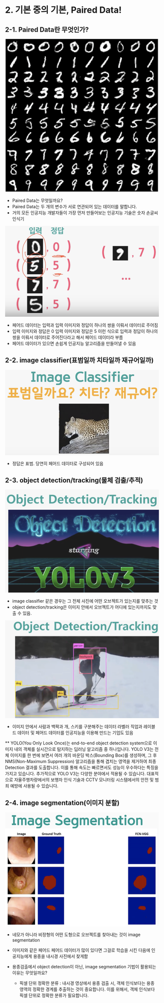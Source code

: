 # 2. 기본 중의 기본, Paired Data!  

## 2-1. Paired Data란 무엇인가?

![](./img/songeulssi_01.png)

- Paired Data는 무엇일까요?
- Paired Data는 두 개의 변수가 서로 연관되어 있는 데이터를 말합니다.
- 거의 모든 인공지능 개발자들이 가장 먼저 만들어보는 인공지능 기술은 숫자 손글씨 인식기

![](./img/songeulssi_02.png)  

- 페어드 데이터는 입력과 입력 이미지와 정답이 하나의 쌍을 이뤄서 데이터로 주어짐  
- 입력 이미지와 정답은 0 입력 이미지와 정답은 5 이런 식으로 입력과 정답이 하나의 쌍을 이뤄서 데이터로 주어진다라고 해서 
  페어드 데이터라 부름
- 페어드 데이터가 있으면 손쉽게 인공지능 알고리즘을 만들어낼 수 있음  

## 2-2. image classifier(표범일까 치타일까 재규어일까) 

![](./img/jaguar_01.png)  

- 정답은 표범. 당연히 페어드 데이터로 구성되어 있음

## 2-3. object detection/tracking(물체 검출/추적)  

![](./img/yoloV3.png)  

- image classifier 같은 경우는 그 전체 사진에 어떤 오브젝트가 있는지를 맞추는 것  
- object detection/tracking은 이미지 안에서 오브젝트가 어디에 있는지까지도 맞출 수 있음.  

![](./img/yoloV3_02.png)  
- 이미지 안에서 사람과 백팍과 개, 스키를 구분해주는 데이터 라벨러 직업과 레이블드 데이터 및 페어드 데이터를 인공지능을 이용해 만드는 기업도 있음

** YOLO(You Only Look Once)는 end-to-end object detection system으로 이미지 내의 객체를 실시간으로 탐지하는 딥러닝 알고리즘 중 하나입니다.
YOLO V3는 전체 이미지를 한 번에 보면서 여러 개의 바운딩 박스(Bounding Box)를 생성하며, 그 후 NMS(Non-Maximum Suppression) 알고리즘을 통해 겹치는 영역을 제거하여 최종 Detection 결과를 도출합니다. 
이를 통해 속도는 빠르면서도 성능이 우수하다는 특징을 가지고 있습니다. 추가적으로 YOLO V3는 다양한 분야에서 적용될 수 있습니다. 
대표적으로 자율주행차량에서의 보행자 인식 기술과 CCTV 모니터링 시스템에서의 안전 및 범죄 예방에 사용될 수 있습니다.  

## 2-4. image segmentation(이미지 분할)

![](./img/is_01.png)  

- 네모가 아니라 비정형의 어떤 도형으로 오브젝트를 찾아내는 것이 image segmentation
- 이미지와 같은 페어드 페어드 데이터가 많이 있다면 그걸로 학습을 시킨 다음에 인공지능에게 용종을 내시경 사진에서 찾게함

- 용종검출에서 object detection이 아닌, image segmentation 기법이 활용되는 이유는 무엇일까요?  
  - 픽셀 단위 정확한 분류 : 내시경 영상에서 용종 검출 시, 객체 인식보다는 용종 영역의 정확한 경계를 추출하는 것이 중요합니다. 이를 위해서, 객체 인식보다 픽셀 단위로 정확한 분류가 필요합니다.

